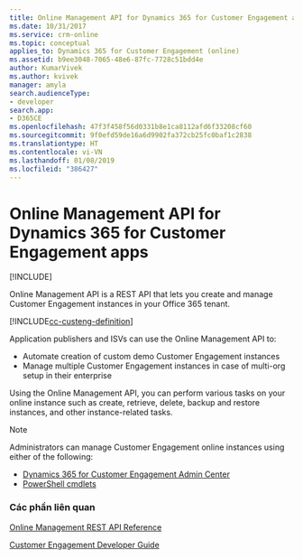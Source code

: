 ```yaml
---
title: Online Management API for Dynamics 365 for Customer Engagement apps| MicrosoftDocs
ms.date: 10/31/2017
ms.service: crm-online
ms.topic: conceptual
applies_to: Dynamics 365 for Customer Engagement (online)
ms.assetid: b9ee3048-7065-48e6-87fc-7728c51bdd4e
author: KumarVivek
ms.author: kvivek
manager: amyla
search.audienceType:
- developer
search.app:
- D365CE
ms.openlocfilehash: 47f3f458f56d0331b8e1ca8112afd6f33208cf60
ms.sourcegitcommit: 9f0efd59de16a6d9902fa372cb25fc0baf1c2838
ms.translationtype: HT
ms.contentlocale: vi-VN
ms.lasthandoff: 01/08/2019
ms.locfileid: "386427"
---
```

# <a name="online-management-api-for-dynamics-365-for-customer-engagement-apps"></a>Online Management API for Dynamics 365 for Customer Engagement apps

[!INCLUDE[](../includes/cc_applies_to_update_9_0_0.md)]

Online Management API is a REST API that lets you create and manage Customer Engagement instances in your Office 365 tenant. 

[!INCLUDE[cc-custeng-definition](../includes/cc-custeng-definition.md)]

Application publishers and ISVs can use the Online Management API to:
-  Automate creation of custom demo Customer Engagement instances
-  Manage multiple Customer Engagement instances in case of multi-org setup in their enterprise 

Using the Online Management API, you can perform various tasks on your online instance such as create, retrieve, delete, backup and restore instances, and other instance-related tasks. 

>[!NOTE]
>Administrators can manage Customer Engagement online instances using either of the following:
>- [Dynamics 365 for Customer Engagement Admin Center](../admin/manage-online-instances.md)
>- [PowerShell cmdlets](/powershell/dynamics365/customer-engagement/overview#get-started-using-the-microsoftxrmonlinemanagementapi-module) 
  
### <a name="related-sections"></a>Các phần liên quan  
[Online Management REST API Reference](/rest/api/admin.services.crm.dynamics.com)

[Customer Engagement Developer Guide](developer-guide.md)
